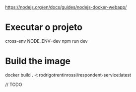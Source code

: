 https://nodejs.org/en/docs/guides/nodejs-docker-webapp/

# Executar o projeto
cross-env NODE_ENV=dev npm run dev

# Build the image
docker build . -t rodrigotrentinrossi/respondent-service:latest


// TODO
